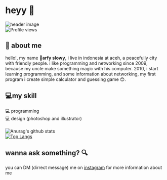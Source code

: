 # heyy :wave:
![header image](https://image.freepik.com/free-vector/bundle-programming-scenes-flat-people-situations_9209-3163.jpg) \
![Profile views](https://gpvc.arturio.dev/slowy07)
## :boy: about me 
hello!, my name :boy:**arfy slowy**, i live in indonesia at aceh, a peacefully city with friendly people. i like programming and networking since 2009, because my uncle make something magic with his computer. 2010, i start learning programming, and some information about networking, my first program i create simple calculator and guessing game :blush:.


## :computer:my skill
:computer: programming \
:computer: design (photoshop and illustrator) \
\
![Anurag's github stats](https://github-readme-stats.vercel.app/api?username=slowy07&show_icons=true) \
[![Top Langs](https://github-readme-stats.vercel.app/api/top-langs/?username=slowy07&layout=compact)](https://github.com/anuraghazra/github-readme-stats)

## wanna ask something? :mag:
you can DM (dirrect message) me on [instagram](https://instagram.com/arfy.slowy) for more information about me
